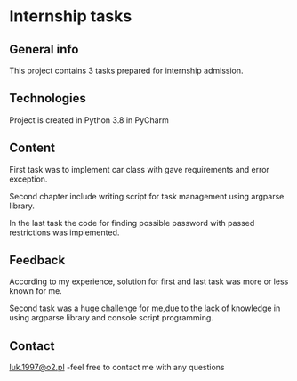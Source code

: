 # Internship tasks

## General info
This project contains 3 tasks prepared for internship admission.
	
## Technologies
Project is created in Python 3.8 in PyCharm
	
## Content 
First task was to implement car class with gave requirements and error exception.

Second chapter include writing script for task management using argparse library.

In the last task  the code for finding possible password with passed restrictions was implemented.

## Feedback
According to my experience, solution for first and last task was more or less known for me.

Second task was a huge challenge for me,due to the lack of knowledge in using argparse library and console script programming.

## Contact

luk.1997@o2.pl -feel free to contact me with any questions 
```

